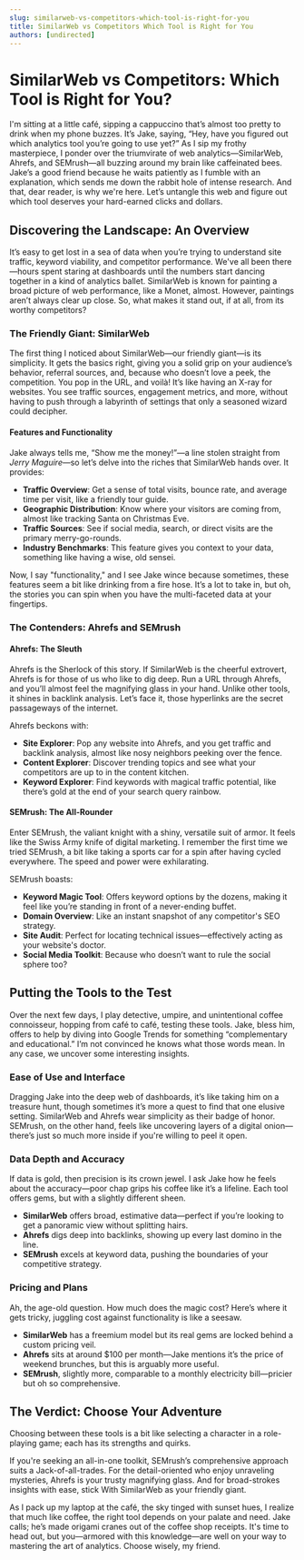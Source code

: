 ```yaml
---
slug: similarweb-vs-competitors-which-tool-is-right-for-you
title: SimilarWeb vs Competitors Which Tool is Right for You
authors: [undirected]
---
```



# SimilarWeb vs Competitors: Which Tool is Right for You?

I'm sitting at a little café, sipping a cappuccino that’s almost too pretty to drink when my phone buzzes. It’s Jake, saying, “Hey, have you figured out which analytics tool you’re going to use yet?” As I sip my frothy masterpiece, I ponder over the triumvirate of web analytics—SimilarWeb, Ahrefs, and SEMrush—all buzzing around my brain like caffeinated bees. Jake’s a good friend because he waits patiently as I fumble with an explanation, which sends me down the rabbit hole of intense research. And that, dear reader, is why we're here. Let’s untangle this web and figure out which tool deserves your hard-earned clicks and dollars.

## Discovering the Landscape: An Overview 

It’s easy to get lost in a sea of data when you’re trying to understand site traffic, keyword viability, and competitor performance. We've all been there—hours spent staring at dashboards until the numbers start dancing together in a kind of analytics ballet. SimilarWeb is known for painting a broad picture of web performance, like a Monet, almost. However, paintings aren’t always clear up close. So, what makes it stand out, if at all, from its worthy competitors?

### The Friendly Giant: SimilarWeb

The first thing I noticed about SimilarWeb—our friendly giant—is its simplicity. It gets the basics right, giving you a solid grip on your audience’s behavior, referral sources, and, because who doesn’t love a peek, the competition. You pop in the URL, and voilà! It’s like having an X-ray for websites. You see traffic sources, engagement metrics, and more, without having to push through a labyrinth of settings that only a seasoned wizard could decipher.

#### Features and Functionality

Jake always tells me, “Show me the money!”—a line stolen straight from *Jerry Maguire*—so let’s delve into the riches that SimilarWeb hands over. It provides:

- **Traffic Overview**: Get a sense of total visits, bounce rate, and average time per visit, like a friendly tour guide.
- **Geographic Distribution**: Know where your visitors are coming from, almost like tracking Santa on Christmas Eve.
- **Traffic Sources**: See if social media, search, or direct visits are the primary merry-go-rounds.
- **Industry Benchmarks**: This feature gives you context to your data, something like having a wise, old sensei.

Now, I say "functionality," and I see Jake wince because sometimes, these features seem a bit like drinking from a fire hose. It’s a lot to take in, but oh, the stories you can spin when you have the multi-faceted data at your fingertips.

### The Contenders: Ahrefs and SEMrush

#### Ahrefs: The Sleuth

Ahrefs is the Sherlock of this story. If SimilarWeb is the cheerful extrovert, Ahrefs is for those of us who like to dig deep. Run a URL through Ahrefs, and you’ll almost feel the magnifying glass in your hand. Unlike other tools, it shines in backlink analysis. Let’s face it, those hyperlinks are the secret passageways of the internet.

Ahrefs beckons with:
- **Site Explorer**: Pop any website into Ahrefs, and you get traffic and backlink analysis, almost like nosy neighbors peeking over the fence.
- **Content Explorer**: Discover trending topics and see what your competitors are up to in the content kitchen.
- **Keyword Explorer**: Find keywords with magical traffic potential, like there’s gold at the end of your search query rainbow.

#### SEMrush: The All-Rounder

Enter SEMrush, the valiant knight with a shiny, versatile suit of armor. It feels like the Swiss Army knife of digital marketing. I remember the first time we tried SEMrush, a bit like taking a sports car for a spin after having cycled everywhere. The speed and power were exhilarating.

SEMrush boasts:
- **Keyword Magic Tool**: Offers keyword options by the dozens, making it feel like you’re standing in front of a never-ending buffet.
- **Domain Overview**: Like an instant snapshot of any competitor's SEO strategy.
- **Site Audit**: Perfect for locating technical issues—effectively acting as your website's doctor.
- **Social Media Toolkit**: Because who doesn’t want to rule the social sphere too?

## Putting the Tools to the Test

Over the next few days, I play detective, umpire, and unintentional coffee connoisseur, hopping from café to café, testing these tools. Jake, bless him, offers to help by diving into Google Trends for something “complementary and educational.” I’m not convinced he knows what those words mean. In any case, we uncover some interesting insights.

### Ease of Use and Interface

Dragging Jake into the deep web of dashboards, it’s like taking him on a treasure hunt, though sometimes it’s more a quest to find that one elusive setting. SimilarWeb and Ahrefs wear simplicity as their badge of honor. SEMrush, on the other hand, feels like uncovering layers of a digital onion—there’s just so much more inside if you're willing to peel it open.

### Data Depth and Accuracy

If data is gold, then precision is its crown jewel. I ask Jake how he feels about the accuracy—poor chap grips his coffee like it’s a lifeline. Each tool offers gems, but with a slightly different sheen.
- **SimilarWeb** offers broad, estimative data—perfect if you’re looking to get a panoramic view without splitting hairs.
- **Ahrefs** digs deep into backlinks, showing up every last domino in the line.
- **SEMrush** excels at keyword data, pushing the boundaries of your competitive strategy.

### Pricing and Plans

Ah, the age-old question. How much does the magic cost? Here’s where it gets tricky, juggling cost against functionality is like a seesaw.
- **SimilarWeb** has a freemium model but its real gems are locked behind a custom pricing veil.
- **Ahrefs** sits at around $100 per month—Jake mentions it’s the price of weekend brunches, but this is arguably more useful.
- **SEMrush**, slightly more, comparable to a monthly electricity bill—pricier but oh so comprehensive.

## The Verdict: Choose Your Adventure

Choosing between these tools is a bit like selecting a character in a role-playing game; each has its strengths and quirks.

If you're seeking an all-in-one toolkit, SEMrush’s comprehensive approach suits a Jack-of-all-trades. For the detail-oriented who enjoy unraveling mysteries, Ahrefs is your trusty magnifying glass. And for broad-strokes insights with ease, stick With SimilarWeb as your friendly giant.

As I pack up my laptop at the café, the sky tinged with sunset hues, I realize that much like coffee, the right tool depends on your palate and need. Jake calls; he’s made origami cranes out of the coffee shop receipts. It's time to head out, but you—armored with this knowledge—are well on your way to mastering the art of analytics. Choose wisely, my friend.